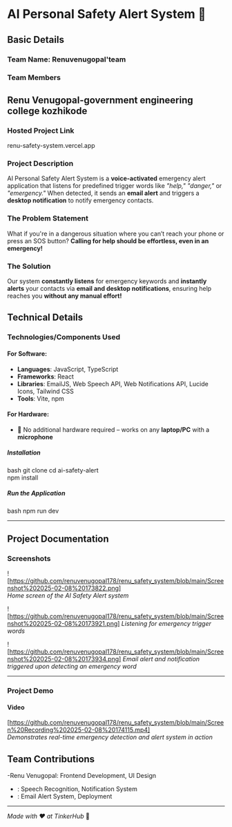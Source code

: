 # **AI Personal Safety Alert System** 🎯  

## **Basic Details**  

### **Team Name**: **Renuvenugopal'team**  

### **Team Members**  
Renu Venugopal-government engineering college kozhikode
-  

### **Hosted Project Link**  
 renu-safety-system.vercel.app

### **Project Description**  
AI Personal Safety Alert System is a **voice-activated** emergency alert application that listens for predefined trigger words like _"help," "danger,"_ or _"emergency."_ When detected, it sends an **email alert** and triggers a **desktop notification** to notify emergency contacts.  

### **The Problem Statement**  
What if you're in a dangerous situation where you can’t reach your phone or press an SOS button? **Calling for help should be effortless, even in an emergency!**  

### **The Solution**  
Our system **constantly listens** for emergency keywords and **instantly alerts** your contacts via **email and desktop notifications**, ensuring help reaches you **without any manual effort!**  

## **Technical Details**  

### **Technologies/Components Used**  

#### **For Software:**  
- **Languages**: JavaScript, TypeScript  
- **Frameworks**: React  
- **Libraries**: EmailJS, Web Speech API, Web Notifications API, Lucide Icons, Tailwind CSS  
- **Tools**: Vite, npm  

#### **For Hardware:**  
- 🚫 No additional hardware required – works on any **laptop/PC** with a **microphone**  

 

##### **Installation**  
bash
git clone 
cd ai-safety-alert  
npm install


##### **Run the Application**  
bash
npm run dev


---

## **Project Documentation**  

### **Screenshots**  
![https://github.com/renuvenugopal178/renu_safety_system/blob/main/Screenshot%202025-02-08%20173822.png]  
*Home screen of the AI Safety Alert system*  

![https://github.com/renuvenugopal178/renu_safety_system/blob/main/Screenshot%202025-02-08%20173921.png]
*Listening for emergency trigger words*  

![https://github.com/renuvenugopal178/renu_safety_system/blob/main/Screenshot%202025-02-08%20173934.png]
*Email alert and notification triggered upon detecting an emergency word*  

---

### **Project Demo**  

#### **Video**  
[https://github.com/renuvenugopal178/renu_safety_system/blob/main/Screen%20Recording%202025-02-08%20174115.mp4]  
*Demonstrates real-time emergency detection and alert system in action*  



## **Team Contributions**  
-Renu Venugopal: Frontend Development, UI Design  
- : Speech Recognition, Notification System  
- : Email Alert System, Deployment  

---

_Made with ❤️ at TinkerHub_ 🚀  
